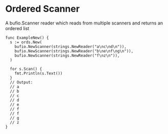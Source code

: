 # Ordered Scanner

A bufio.Scanner reader which reads from multiple scanners and returns an ordered list

```golang
func ExampleNew() {
  s := ords.New(
    bufio.NewScanner(strings.NewReader("a\nc\nd\n")),
    bufio.NewScanner(strings.NewReader("b\ne\nf\ng\n")),
    bufio.NewScanner(strings.NewReader("f\nz\n")),
  )

  for s.Scan() {
    fmt.Println(s.Text())
  }
  // Output:
  // a
  // b
  // c
  // d
  // e
  // f
  // f
  // g
  // z
}
```
